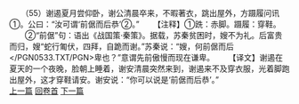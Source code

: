 　　（55）谢遏夏月尝仰卧，谢公清晨卒来，不暇著衣，跳出屋外，方蹑履问讯①。公曰：“汝可谓‘前倨而后恭’②。”
　　【注释】①跣：赤脚。蹑履：穿鞋。
　　②“前倨”句：语出《战国策·秦策》。据载，苏秦贫困时，嫂不为礼。后富贵而归，嫂“蛇行匍伏，四拜，自跪而谢。”苏秦说：“嫂，何前倨而后</PGN0533.TXT/PGN>卑也？”意谓先前傲慢而现在谦卑。
　　【译文】谢遏在夏天的一个夜晚，脸朝上睡着，谢安清晨突然来到，谢遏来不及穿衣服，光着脚跑出屋外，这才穿鞋请安。谢安说：“你可以说是‘前倨而后恭’。”
<br>[上一篇](25_54) [回卷首](25_00) [下一篇](25_56)
